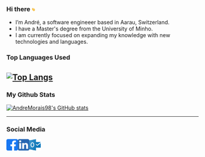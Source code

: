 ### Hi there <img src="https://github.com/AndreMorais98/AndreMorais98/blob/main/images/hand_wave.gif" width="10px">

- I’m André, a software engineeer based in Aarau, Switzerland.
- I have a Master's degree from the University of Minho.
- I am currently focused on expanding my knowledge with new technologies and languages.

### Top Languages Used
[![Top Langs](https://github-readme-stats.vercel.app/api/top-langs/?username=AndreMorais98&layout=compact&theme=radical&langs_count=8)](https://github.com/AndreMorais98/)
----------------------------------------

### My Github Stats
[![AndreMorais98's GitHub stats](https://github-readme-stats.vercel.app/api?username=AndreMorais98&show_icons=true&theme=radical)](https://github.com/AndreMorais98/)

----------------------------------------

### Social Media

<a target="_blank" href="https://www.facebook.com/andre.morais1998">
  <img align="left" alt="Facebook" width="30px" src="https://github.com/Zayts3v/Zayts3v/blob/main/Faceboook.svg" />
</a>
<a target="_blank" href="https://www.linkedin.com/in/andremorais1998/">
  <img align="left" alt="LinkedIN" width="30px" src="https://github.com/Zayts3v/Zayts3v/blob/main/LinkedIN.svg" />
</a>
<a target="_blank" href="mailto:andre_morais98@hotmail.com">
  <img align="left" alt="Mail" width="30px" src="https://github.com/Zayts3v/Zayts3v/blob/main/Outlook.svg" />
</a>

